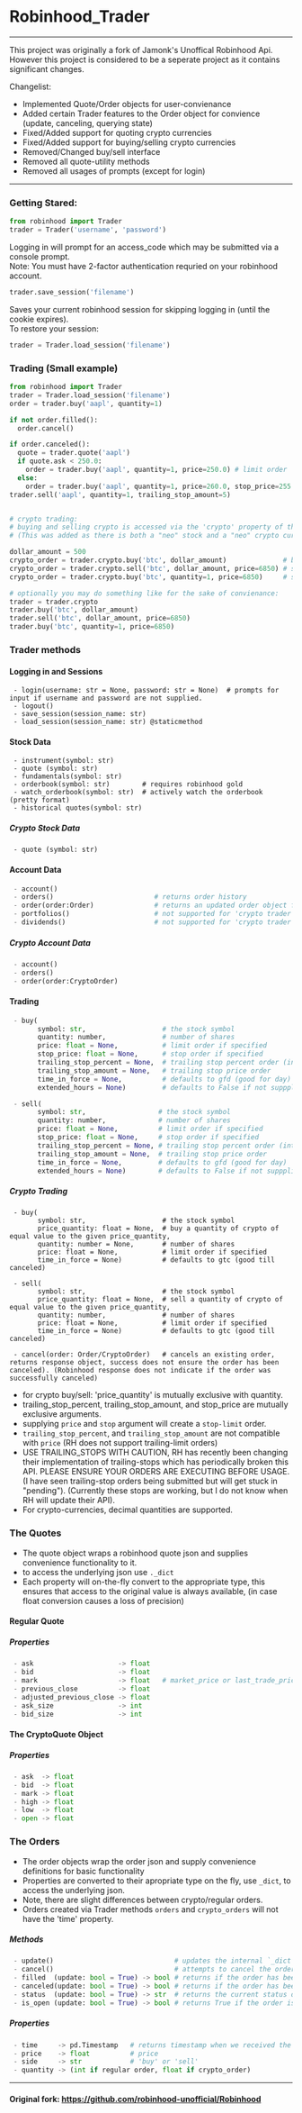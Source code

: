 # Robinhood_Trader

-------------------
This project was originally a fork of Jamonk's Unoffical Robinhood Api. 
However this project is considered to be a seperate project
as it contains significant changes. 

Changelist:  
 + Implemented Quote/Order objects for user-convienance 
 + Added certain Trader features to the Order object for convience (update, canceling, querying state) 
 + Fixed/Added support for quoting crypto currencies
 + Fixed/Added support for buying/selling crypto currencies
 + Removed/Changed buy/sell interface 
 + Removed all quote-utility methods
 + Removed all usages of prompts (except for login)
 
------------------

### Getting Stared:
```python
from robinhood import Trader
trader = Trader('username', 'password') 
```
Logging in will prompt for an access_code which may be submitted  via a console prompt.   
Note: You must have 2-factor authentication requried on your robinhood account. 
```python
trader.save_session('filename')
```
Saves your current robinhood session for skipping logging in (until the cookie expires).  
 To restore your session:
```python
trader = Trader.load_session('filename')
```
### Trading (Small example) 
```python 
from robinhood import Trader
trader = Trader.load_session('filename')
order = trader.buy('aapl', quantity=1)

if not order.filled():
  order.cancel()

if order.canceled():
  quote = trader.quote('aapl')
  if quote.ask < 250.0: 
    order = trader.buy('aapl', quantity=1, price=250.0) # limit order
  else:
    order = trader.buy('aapl', quantity=1, price=260.0, stop_price=255.0)  # stop-limit order 
trader.sell('aapl', quantity=1, trailing_stop_amount=5)


# crypto trading:
# buying and selling crypto is accessed via the 'crypto' property of the trader object
# (This was added as there is both a "neo" stock and a "neo" crypto currency)

dollar_amount = 500
crypto_order = trader.crypto.buy('btc', dollar_amount)              # buy 500$ worth of bitcoin (market order)
crypto_order = trader.crypto.sell('btc', dollar_amount, price=6850) # sell 500$ worth of bitcoin at 6850 (limit order)
crypto_order = trader.crypto.buy('btc', quantity=1, price=6850)     # sell 1 bitcoin at 6850 (limit order)

# optionally you may do something like for the sake of convienance: 
trader = trader.crypto 
trader.buy('btc', dollar_amount)  
trader.sell('btc', dollar_amount, price=6850)
trader.buy('btc', quantity=1, price=6850)
```

### Trader methods 

#### Logging in and Sessions
```
 - login(username: str = None, password: str = None)  # prompts for input if username and password are not supplied.
 - logout()
 - save_session(session_name: str)
 - load_session(session_name: str) @staticmethod 
```
#### Stock Data
```
 - instrument(symbol: str)
 - quote (symbol: str)
 - fundamentals(symbol: str)
 - orderbook(symbol: str)        # requires robinhood gold
 - watch_orderbook(symbol: str)  # actively watch the orderbook (pretty format)
 - historical quotes(symbol: str)
```
##### Crypto Stock Data
```
 - quote (symbol: str)
```

#### Account Data 
```python
 - account()
 - orders()                         # returns order history 
 - order(order:Order)               # returns an updated order object from an existing Order 
 - portfolios()                     # not supported for 'crypto trader'
 - dividends()                      # not supported for 'crypto trader' 
 ```
##### Crypto Account Data
```python
 - account()
 - orders()                        
 - order(order:CryptoOrder)
```

#### Trading 
```python
 - buy(  
       symbol: str,                   # the stock symbol
       quantity: number,              # number of shares
       price: float = None,           # limit order if specified
       stop_price: float = None,      # stop order if specified
       trailing_stop_percent = None,  # trailing stop percent order (int) 5 -> trailing stop of 5%) 
       trailing_stop_amount = None,   # trailing stop price order 
       time_in_force = None,          # defaults to gfd (good for day)
       extended_hours = None)         # defaults to False if not suppplied 

 - sell(  
       symbol: str,                  # the stock symbol
       quantity: number,             # number of shares
       price: float = None,          # limit order if specified
       stop_price: float = None,     # stop order if specified
       trailing_stop_percent = None, # trailing stop percent order (int) 5 -> trailing stop of 5%) 
       trailing_stop_amount = None,  # trailing stop price order 
       time_in_force = None,         # defaults to gfd (good for day)
       extended_hours = None)        # defaults to False if not suppplied 
```
##### Crypto Trading
```
 - buy(  
       symbol: str,                   # the stock symbol
       price_quantity: float = None,  # buy a quantity of crypto of equal value to the given price_quantity,
       quantity: number = None,       # number of shares
       price: float = None,           # limit order if specified
       time_in_force = None)          # defaults to gtc (good till canceled)

 - sell(  
       symbol: str,                   # the stock symbol
       price_quantity: float = None,  # sell a quantity of crypto of equal value to the given price_quantity,
       quantity: number,              # number of shares
       price: float = None,           # limit order if specified
       time_in_force = None)          # defaults to gtc (good till canceled)
       
 - cancel(order: Order/CryptoOrder)   # cancels an existing order, returns response object, success does not ensure the order has been canceled). (Robinhood response does not indicate if the order was successfully canceled) 
 ```
 - for crypto buy/sell: 'price_quantity' is mutually exclusive with quantity. 
 - trailing_stop_percent, trailing_stop_amount, and stop_price are mutually exclusive arguments. 
 - supplying `price` and `stop` argument will create a `stop-limit` order. 
 - `trailing_stop_percent`, and `trailing_stop_amount` are not compatible with `price` (RH does not support trailing-limit orders) 
 - USE TRAILING_STOPS WITH CAUTION, RH has recently been changing their implementation of trailing-stops which has periodically broken this API. PLEASE ENSURE YOUR ORDERS ARE EXECUTING BEFORE USAGE. (I have seen trailing-stop orders being submitted but will get stuck in "pending"). (Currently these stops are working, but I do not know when RH will update their API).   
 - For crypto-currencies, decimal quantities are supported. 

### The Quotes 

 - The quote object wraps a robinhood quote json and supplies convenience functionality to it. 
 - to access the underlying json use `._dict`
 - Each property will on-the-fly convert to the appropriate type, 
   this ensures that access to the original value is always available, (in case float conversion causes a loss of precision) 

#### Regular Quote 
##### Properties
```python
 - ask                     -> float
 - bid                     -> float
 - mark                    -> float   # market_price or last_trade_price (regular stocks json contains a "last_trade_price", crypto json contains a "mark_price" 
 - previous_close          -> float
 - adjusted_previous_close -> float
 - ask_size                -> int
 - bid_size                -> int
```
#### The CryptoQuote Object 
##### Properties
```python
 - ask  -> float
 - bid  -> float
 - mark -> float
 - high -> float
 - low  -> float
 - open -> float 
```
### The Orders 
 - The order objects wrap the order json and supply convenience definitions for basic functionality 
 - Properties are converted to their apropriate type on the fly, use `_dict`, to access the underlying json. 
 - Note, there are slight differences between crypto/regular orders. 
 - Orders created via Trader methods `orders` and `crypto_orders` will not have the 'time' property. 

##### Methods 
```python
 - update()                              # updates the internal `_dict` by making a request to RH 
 - cancel()                              # attempts to cancel the order,success does not indicate successful cancelation
 - filled  (update: bool = True) -> bool # returns if the order has been filled, if update is true, will call update prior.
 - canceled(update: bool = True) -> bool # returns if the order has been canceled, if update is true, will call update prior.
 - status  (update: bool = True) -> str  # returns the current status of the order
 - is_open (update: bool = True) -> bool # returns True if the order is not canceled or filled
```
##### Properties 
```python
 - time     -> pd.Timestamp   # returns timestamp when we received the response from robinhood (not RH's timestamp!)
 - price    -> float          # price  
 - side     -> str            # 'buy' or 'sell'
 - quantity -> (int if regular order, float if crypto_order)
```

---------------------
#### Original fork: https://github.com/robinhood-unofficial/Robinhood
